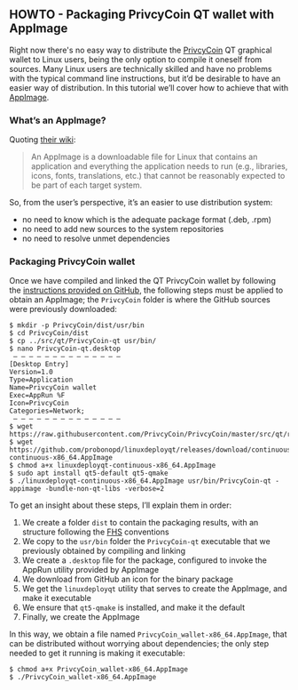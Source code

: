 ## HOWTO - Packaging PrivcyCoin QT wallet with AppImage

Right now there's no easy way to distribute the [PrivcyCoin](https://PrivcyCoin.org/) QT graphical wallet to Linux users, being the only option to compile it oneself from sources. Many Linux users are technically skilled and have no problems with the typical command line instructions, but it’d be desirable to have an easier way of distribution. In this tutorial we’ll cover how to achieve that with [AppImage](https://appimage.org/).

### What’s an AppImage?

Quoting [their wiki](https://github.com/AppImage/AppImageKit/wiki#-what-is-an-appimage):

> An AppImage is a downloadable file for Linux that contains an application and everything the application needs to run (e.g., libraries, icons, fonts, translations, etc.) that cannot be reasonably expected to be part of each target system.

So, from the user’s perspective, it’s an easier to use distribution system:

* no need to know which is the adequate package format (.deb, .rpm)
* no need to add new sources to the system repositories
* no need to resolve unmet dependencies

### Packaging PrivcyCoin wallet

Once we have compiled and linked the QT PrivcyCoin wallet by following the [instructions provided on GitHub](https://github.com/PrivcyCoin/PrivcyCoin/blob/master/doc/build-unix.txt), the following steps must be applied to obtain an AppImage; the `PrivcyCoin` folder is where the GitHub sources were previously downloaded:

```shell
$ mkdir -p PrivcyCoin/dist/usr/bin
$ cd PrivcyCoin/dist
$ cp ../src/qt/PrivcyCoin-qt usr/bin/
$ nano PrivcyCoin-qt.desktop
 — — — — — — — — — — — — — —
[Desktop Entry]
Version=1.0
Type=Application
Name=PrivcyCoin wallet
Exec=AppRun %F
Icon=PrivcyCoin
Categories=Network;
 — — — — — — — — — — — — — —
$ wget https://raw.githubusercontent.com/PrivcyCoin/PrivcyCoin/master/src/qt/res/icons/PrivcyCoin.png
$ wget https://github.com/probonopd/linuxdeployqt/releases/download/continuous/linuxdeployqt-continuous-x86_64.AppImage
$ chmod a+x linuxdeployqt-continuous-x86_64.AppImage
$ sudo apt install qt5-default qt5-qmake
$ ./linuxdeployqt-continuous-x86_64.AppImage usr/bin/PrivcyCoin-qt -appimage -bundle-non-qt-libs -verbose=2
```

To get an insight about these steps, I’ll explain them in order:
1. We create a folder `dist` to contain the packaging results, with an structure following the [FHS](https://wiki.linuxfoundation.org/lsb/fhs) conventions
1. We copy to the `usr/bin` folder the `PrivcyCoin-qt` executable that we previously obtained by compiling and linking
1. We create a `.desktop` file for the package, configured to invoke the AppRun utility provided by AppImage
1. We download from GitHub an icon for the binary package
1. We get the `linuxdeployqt` utility that serves to create the AppImage, and make it executable
1. We ensure that `qt5-qmake` is installed, and make it the default
1. Finally, we create the AppImage

In this way, we obtain a file named `PrivcyCoin_wallet-x86_64.AppImage`, that can be distributed without worrying about dependencies; the only step needed to get it running is making it executable:

```shell
$ chmod a+x PrivcyCoin_wallet-x86_64.AppImage
$ ./PrivcyCoin_wallet-x86_64.AppImage
```
